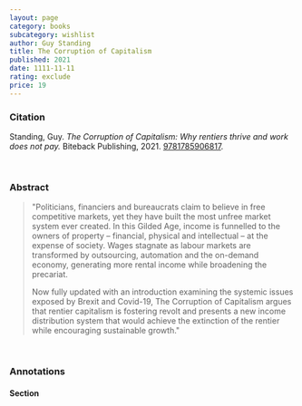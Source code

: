 ```yaml
---
layout: page
category: books
subcategory: wishlist
author: Guy Standing
title: The Corruption of Capitalism
published: 2021
date: 1111-11-11
rating: exclude
price: 19
---
```


### Citation

Standing, Guy. *The Corruption of Capitalism: Why rentiers thrive and work does not pay.* Biteback Publishing, 2021. [9781785906817](https://www.bitebackpublishing.com/books/the-corruption-of-capitalism).

<br>

### Abstract

> "Politicians, financiers and bureaucrats claim to believe in free competitive markets, yet they have built the most unfree market system ever created. In this Gilded Age, income is funnelled to the owners of property – financial, physical and intellectual – at the expense of society. Wages stagnate as labour markets are transformed by outsourcing, automation and the on-demand economy, generating more rental income while broadening the precariat.
>
> Now fully updated with an introduction examining the systemic issues exposed by Brexit and Covid-19, The Corruption of Capitalism argues that rentier capitalism is fostering revolt and presents a new income distribution system that would achieve the extinction of the rentier while encouraging sustainable growth."

<br>

### Annotations

#### Section

<br>
